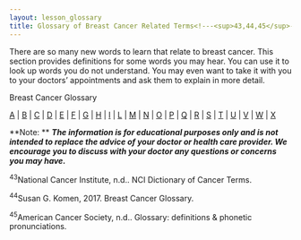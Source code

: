 ```yaml
---
layout: lesson_glossary
title: Glossary of Breast Cancer Related Terms<!---<sup>43,44,45</sup>--->
---
```


There are so many new words to learn that relate to breast cancer. This section provides definitions for some words you may hear. You can use it to look up words you do not understand. You may even want to take it with you to your doctors’ appointments and ask them to explain in more detail.

Breast Cancer Glossary

[A](/{{page.root}}/myhthelperEduContent/A/index.html) | [B](/{{page.root}}/myhthelperEduContent/B/index.html) | [C](/{{page.root}}/myhthelperEduContent/C/index.html) | [D](/{{page.root}}/myhthelperEduContent/D/index.html) | [E](/{{page.root}}/myhthelperEduContent/E/index.html) | [F](/{{page.root}}/myhthelperEduContent/F/index.html) | [G](/{{page.root}}/myhthelperEduContent/G/index.html) | [H](/{{page.root}}/myhthelperEduContent/H/index.html) | [I](/{{page.root}}/myhthelperEduContent/I/index.html) | [L](/{{page.root}}/myhthelperEduContent/L/index.html) | [M](/{{page.root}}/myhthelperEduContent/M/index.html) | [N](/{{page.root}}/myhthelperEduContent/N/index.html) | [O](/{{page.root}}/myhthelperEduContent/O/index.html) | [P](/{{page.root}}/myhthelperEduContent/P/index.html) | [Q](/{{page.root}}/myhthelperEduContent/Q/index.html) | [R](/{{page.root}}/myhthelperEduContent/R/index.html) | [S](/{{page.root}}/myhthelperEduContent/S/index.html) | [T](/{{page.root}}/myhthelperEduContent/T/index.html) | [U](/{{page.root}}/myhthelperEduContent/U/index.html) | [V](/{{page.root}}/myhthelperEduContent/V/index.html) | [W](/{{page.root}}/myhthelperEduContent/W/index.html) | [X](/{{page.root}}/myhthelperEduContent/X/index.html) 

**Note: ** ***The information is for educational purposes only and is not intended to replace the advice of your doctor or health care provider. We encourage you to discuss with your doctor any questions or concerns you may have.***

<sup>43</sup>National Cancer Institute, n.d.. NCI Dictionary of Cancer Terms. 

<sup>44</sup>Susan G. Komen, 2017. Breast Cancer Glossary. 

<sup>45</sup>American Cancer Society, n.d.. Glossary: definitions & phonetic pronunciations. 
